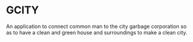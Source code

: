 # GCITY
An application to connect common man to the city garbage corporation so as to have a clean and green house and surroundings to make a clean city.
